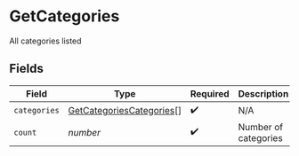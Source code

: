 # GetCategories

All categories listed


## Fields

| Field                                                                       | Type                                                                        | Required                                                                    | Description                                                                 | Example                                                                     |
| --------------------------------------------------------------------------- | --------------------------------------------------------------------------- | --------------------------------------------------------------------------- | --------------------------------------------------------------------------- | --------------------------------------------------------------------------- |
| `categories`                                                                | [GetCategoriesCategories](../../models/shared/getcategoriescategories.md)[] | :heavy_check_mark:                                                          | N/A                                                                         |                                                                             |
| `count`                                                                     | *number*                                                                    | :heavy_check_mark:                                                          | Number of categories                                                        | 17655                                                                       |